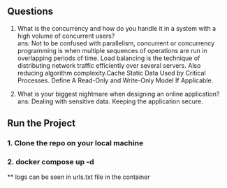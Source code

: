 ## Questions
1. What is the concurrency and how do you handle it in a system with a high volume of concurrent users?
<br />ans: Not to be confused with parallelism, concurrent or concurrency programming is when multiple sequences of operations are run in overlapping periods of time. Load balancing is the technique of distributing network traffic efficiently over several servers. Also reducing algorithm complexity.Cache Static Data Used by Critical Processes. Define A Read-Only and Write-Only Model If Applicable.

2. What is your biggest nightmare when designing an online application?
<br />ans: Dealing with sensitive data. Keeping the application secure. 



## Run the Project
### 1. Clone the repo on your local machine
### 2. docker compose up -d 
** logs can be seen in urls.txt file in the container 

